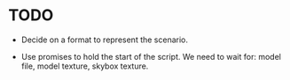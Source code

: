 # TODO

- Decide on a format to represent the scenario.

- Use promises to hold the start of the script. We need to wait for: model file, model texture, skybox texture.